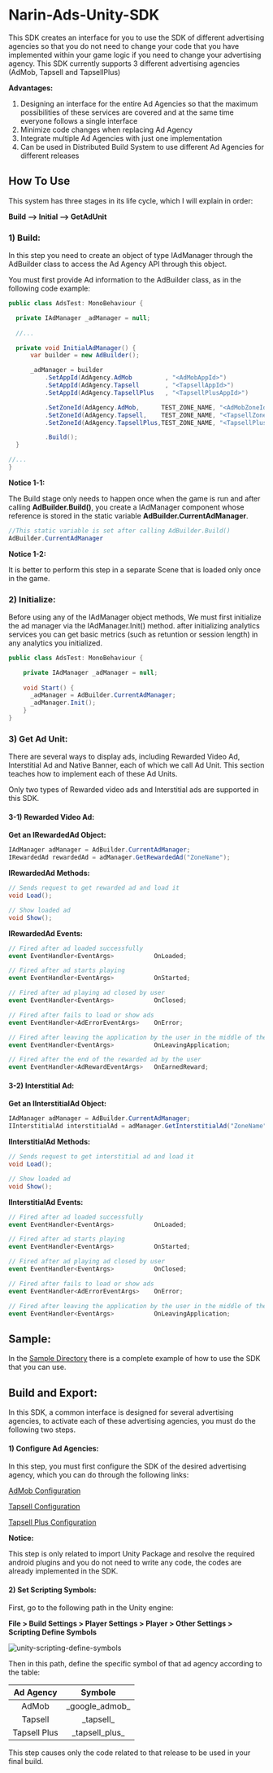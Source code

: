 # Narin-Ads-Unity-SDK
This SDK creates an interface for you to use the SDK of different advertising agencies so that you do not need to change your code that you have implemented within your game logic if you need to change your advertising agency. This SDK currently supports 3 different advertising agencies (AdMob, Tapsell and TapsellPlus)

**Advantages:**

1) Designing an interface for the entire Ad Agencies so that the maximum possibilities of these services are covered and at the same time everyone follows a single interface
2) Minimize code changes when replacing Ad Agency
3) Integrate multiple Ad Agencies with just one implementation
4) Can be used in Distributed Build System to use different Ad Agencies for different releases

## How To Use
This system has three stages in its life cycle, which I will explain in order:

**Build --> Initial --> GetAdUnit**


### 1) Build:

In this step you need to create an object of type IAdManager through the AdBuilder class to access the Ad Agency API through this object.

You must first provide Ad information to the AdBuilder class, as in the following code example:

```csharp
public class AdsTest: MonoBehaviour {

  private IAdManager _adManager = null;
  
  //...

  private void InitialAdManager() {
      var builder = new AdBuilder();

      _adManager = builder
          .SetAppId(AdAgency.AdMob         , "<AdMobAppId>")
          .SetAppId(AdAgency.Tapsell       , "<TapsellAppId>")
          .SetAppId(AdAgency.TapsellPlus   , "<TapsellPlusAppId>")

          .SetZoneId(AdAgency.AdMob,      TEST_ZONE_NAME, "<AdMobZoneId>")
          .SetZoneId(AdAgency.Tapsell,    TEST_ZONE_NAME, "<TapsellZoneId>")
          .SetZoneId(AdAgency.TapsellPlus,TEST_ZONE_NAME, "<TapsellPlusZoneId>")

          .Build();
  }

//...
}
```

**Notice 1-1:**

The Build stage only needs to happen once when the game is run and after calling **AdBuilder.Build()**, you create a IAdManager component whose reference is stored in the static variable **AdBuilder.CurrentAdManager**.

``` csharp
//This static variable is set after calling AdBuilder.Build()
AdBuilder.CurrentAdManager
```

**Notice 1-2:**

It is better to perform this step in a separate Scene that is loaded only once in the game.


### 2) Initialize:

Before using any of the IAdManager object methods, We must first initialize the ad manager via the IAdManager.Init() method. after initializing analytics services you can get basic metrics (such as retuntion or session length) in any analytics you initialized.


```csharp
public class AdsTest: MonoBehaviour {

    private IAdManager _adManager = null;
    
    void Start() {
      _adManager = AdBuilder.CurrentAdManager;
      _adManager.Init();
    }
}
```

### 3) Get Ad Unit:

There are several ways to display ads, including Rewarded Video Ad, Interstitial Ad and Native Banner, each of which we call Ad Unit. This section teaches how to implement each of these Ad Units.

Only two types of Rewarded video ads and Interstitial ads are supported in this SDK.

#### 3-1) Rewarded Video Ad:
**Get an IRewardedAd Object:**

```csharp
IAdManager adManager = AdBuilder.CurrentAdManager;
IRewardedAd rewardedAd = adManager.GetRewardedAd("ZoneName");
```
**IRewardedAd Methods:**

```csharp
// Sends request to get rewarded ad and load it
void Load();

// Show loaded ad
void Show();
```
**IRewardedAd Events:**

```csharp
// Fired after ad loaded successfully
event EventHandler<EventArgs>           OnLoaded;

// Fired after ad starts playing
event EventHandler<EventArgs>           OnStarted;

// Fired after ad playing ad closed by user
event EventHandler<EventArgs>           OnClosed;

// Fired after fails to load or show ads
event EventHandler<AdErrorEventArgs>    OnError;

// Fired after leaving the application by the user in the middle of the ad play (only works on AdMob)
event EventHandler<EventArgs>           OnLeavingApplication;

// Fired after the end of the rewarded ad by the user
event EventHandler<AdRewardEventArgs>   OnEarnedReward;
```

#### 3-2) Interstitial Ad:

**Get an IInterstitialAd Object:**

```csharp
IAdManager adManager = AdBuilder.CurrentAdManager;
IInterstitialAd interstitialAd = adManager.GetInterstitialAd("ZoneName");
```

**IInterstitialAd Methods:**

```csharp
// Sends request to get interstitial ad and load it
void Load();

// Show loaded ad
void Show();
```

**IInterstitialAd Events:**

```csharp
// Fired after ad loaded successfully
event EventHandler<EventArgs>           OnLoaded;

// Fired after ad starts playing
event EventHandler<EventArgs>           OnStarted;

// Fired after ad playing ad closed by user
event EventHandler<EventArgs>           OnClosed;

// Fired after fails to load or show ads
event EventHandler<AdErrorEventArgs>    OnError;

// Fired after leaving the application by the user in the middle of the ad play (only works on AdMob)
event EventHandler<EventArgs>           OnLeavingApplication;
```

## Sample:

In the [Sample Directory](https://github.com/Narin-Games/Narin-Ads-Unity-SDK/tree/master/narin_adslib_unity/Assets/narin.adslib/Sample) there is a complete example of how to use the SDK that you can use.


## Build and Export:

In this SDK, a common interface is designed for several advertising agencies, to activate each of these advertising agencies, you must do the following two steps.

#### 1) Configure Ad Agencies:

In this step, you must first configure the SDK of the desired advertising agency, which you can do through the following links:

[AdMob Configuration](https://developers.google.com/admob/unity/quick-start)

[Tapsell Configuration](https://docs.tapsell.ir/tapsell-sdk/unity/initialize-android/)

[Tapsell Plus Configuration](https://docs.tapsell.ir/plus-sdk/unity/initialize-android/)

**Notice:**

This step is only related to import Unity Package and resolve the required android plugins and you do not need to write any code, the codes are already implemented in the SDK.

#### 2) Set Scripting Symbols:

First, go to the following path in the Unity engine:

**File > Build Settings > Player Settings > Player > Other Settings > Scripting Define Symbols**

![unity-scripting-define-symbols](https://lh3.googleusercontent.com/qXb6LT-dbhybyOc_5GeD_MBh5SQKVJZSA5mq5DAJDk2Rffa2uKd_3mo9j1V5PMZfYZnvj9GkakHKoM8uioXW=w1920-h965)

Then in this path, define the specific symbol of that ad agency according to the table:

| Ad Agency     | Symbole         |
| :--:          | :--:            |
| AdMob         | \_google_admob_ |
| Tapsell       | \_tapsell_      |
| Tapsell Plus  | \_tapsell_plus_ |


This step causes only the code related to that release to be used in your final build.
